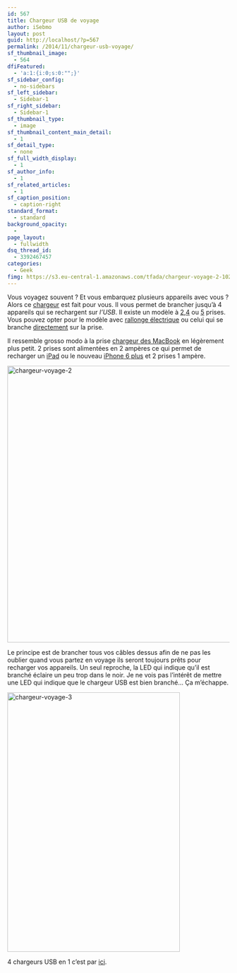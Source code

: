 ```yaml
---
id: 567
title: Chargeur USB de voyage
author: iSebmo
layout: post
guid: http://localhost/?p=567
permalink: /2014/11/chargeur-usb-voyage/
sf_thumbnail_image:
  - 564
dfiFeatured:
  - 'a:1:{i:0;s:0:"";}'
sf_sidebar_config:
  - no-sidebars
sf_left_sidebar:
  - Sidebar-1
sf_right_sidebar:
  - Sidebar-1
sf_thumbnail_type:
  - image
sf_thumbnail_content_main_detail:
  - 1
sf_detail_type:
  - none
sf_full_width_display:
  - 1
sf_author_info:
  - 1
sf_related_articles:
  - 1
sf_caption_position:
  - caption-right
standard_format:
  - standard
background_opacity:
  - 
page_layout:
  - fullwidth
dsq_thread_id:
  - 3392467457
categories:
  - Geek
fimg: https://s3.eu-central-1.amazonaws.com/tfada/chargeur-voyage-2-1024x683.jpg
---
```

Vous voyagez souvent ? Et vous embarquez plusieurs appareils avec vous ? Alors ce [chargeur][1] est fait pour vous. Il vous permet de brancher jusqu’à 4 appareils qui se rechargent sur *l’USB*. Il existe un modèle à [2][1],[4][1] ou [5][1] prises. Vous pouvez opter pour le modèle avec [rallonge électrique][1] ou celui qui se branche [directement][1] sur la prise.

Il ressemble grosso modo à la prise [chargeur des MacBook][2] en légèrement plus petit. 2 prises sont alimentées en 2 ampères ce qui permet de recharger un [iPad][3] ou le nouveau [iPhone 6 plus][4] et 2 prises 1 ampère.

[<img class="aligncenter size-large wp-image-565" src="https://s3.eu-central-1.amazonaws.com/tfada/chargeur-voyage-2-1024x683.jpg" alt="chargeur-voyage-2" width="940" height="626" />][5]

Le principe est de brancher tous vos câbles dessus afin de ne pas les oublier quand vous partez en voyage ils seront toujours prêts pour recharger vos appareils. Un seul reproche, la LED qui indique qu’il est branché éclaire un peu trop dans le noir. Je ne vois pas l’intérêt de mettre une LED qui indique que le chargeur USB est bien branché… Ça m’échappe.

[<img class="aligncenter  wp-image-566" src="https://s3.eu-central-1.amazonaws.com/tfada/chargeur-voyage-3-683x1024.jpg" alt="chargeur-voyage-3" width="391" height="587" />][6]

4 chargeurs USB en 1 c’est par [ici][1].

 [1]: http://www.amazon.fr/Chargeur-Inateck-Compatible-Smartphones-Tablettes/dp/B00IOH5EBG/ref=pd_cp_computers_0?tag=tfadafr-21
 [2]: http://www.amazon.fr/Apple-Adaptateur-secteur-MagSafe-MacBook/dp/B002TUQHVK/ref=sr_1_4?s=electronics&ie=UTF8&qid=1415966651&sr=1-4&keywords=chargeur+macbook&tag=tfadafr-21
 [3]: http://localhost/2014/10/lipad-air-2-est-la/ "L’iPad Air 2 est là !"
 [4]: http://localhost/2014/10/liphone-6-plus-dans-tous-ses-etats/ "L’iphone 6 plus dans tous ses états"
 [5]: https://s3.eu-central-1.amazonaws.com/tfada/chargeur-voyage-2.jpg
 [6]: https://s3.eu-central-1.amazonaws.com/tfada/chargeur-voyage-3.jpg